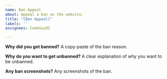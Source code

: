 ```yaml
---
name: Ban Appeal
about: Appeal a ban on the website.
title: "[Ban Appeal]"
labels: ''
assignees: CodeGuy92

---
```


**Why did you get banned?**
A copy-paste of the ban reason.

**Why do you want to get unbanned?**
A clear explanation of why you want to be unbanned.

**Any ban screenshots?**
Any screenshots of the ban.
